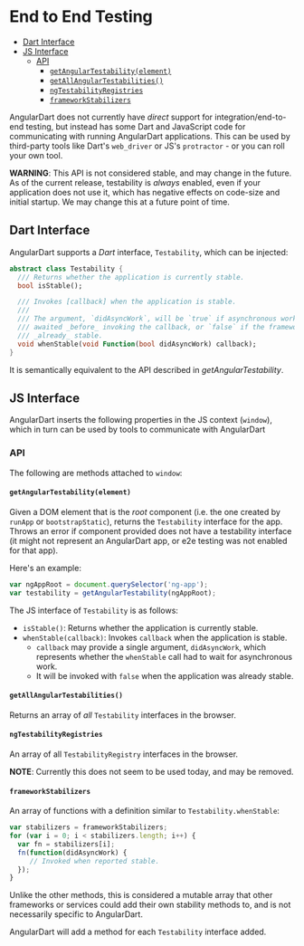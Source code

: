 # End to End Testing

<!-- !g3-begin(For internal use only) -->
<!--* freshness: { owner: 'matanl' reviewed: '2018-06-21' } *-->
<!-- !g3-end -->

* [Dart Interface](#dart-interface)
* [JS Interface](#js-interface)
  * [API](#api)
      * [`getAngularTestability(element)`](#getangulartestabilityelement)
      * [`getAllAngularTestabilities()`](#getallangulartestabilities)
      * [`ngTestabilityRegistries`](#ngtestabilityregistries)
      * [`frameworkStabilizers`](#frameworkstabilizers)

AngularDart does not currently have _direct_ support for integration/end-to-end
testing, but instead has some Dart and JavaScript code for communicating with
running AngularDart applications. This can be used by third-party tools like
Dart's `web_driver` or JS's `protractor` - or you can roll your own tool.

**WARNING**: This API is not considered stable, and may change in the future.
             As of the current release, testability is _always_ enabled, even
             if your application does not use it, which has negative effects on
             code-size and initial startup. We may change this at a future point
             of time.

## Dart Interface

AngularDart supports a _Dart_ interface, `Testability`, which can be injected:

```dart
abstract class Testability {
  /// Returns whether the application is currently stable.
  bool isStable();

  /// Invokes [callback] when the application is stable.
  ///
  /// The argument, `didAsyncWork`, will be `true` if asynchronous work was
  /// awaited _before_ invoking the callback, or `false` if the framework was
  /// _already_ stable.
  void whenStable(void Function(bool didAsyncWork) callback);
}
```

It is semantically equivalent to the API described in _getAngularTestability_.

## JS Interface

AngularDart inserts the following properties in the JS context (`window`),
which in turn can be used by tools to communicate with AngularDart

### API

The following are methods attached to `window`:

#### `getAngularTestability(element)`

Given a DOM element that is the _root_ component (i.e. the one created by
`runApp` or `bootstrapStatic`), returns the `Testability` interface for the
app. Throws an error if component provided does not have a testability
interface (it might not represent an AngularDart app, or e2e testing was not
enabled for that app).

Here's an example:

```js
var ngAppRoot = document.querySelector('ng-app');
var testability = getAngularTestability(ngAppRoot);
```

The JS interface of `Testability` is as follows:

* `isStable()`: Returns whether the application is currently stable.
* `whenStable(callback)`: Invokes `callback` when the application is stable.
  * `callback` may provide a single argument, `didAsyncWork`, which represents
    whether the `whenStable` call had to wait for asynchronous work.
  * It will be invoked with `false` when the application was already stable.

#### `getAllAngularTestabilities()`

Returns an array of _all_ `Testability` interfaces in the browser.

#### `ngTestabilityRegistries`

An array of all `TestabilityRegistry` interfaces in the browser.

**NOTE**: Currently this does not seem to be used today, and may be removed.

#### `frameworkStabilizers`

An array of functions with a definition similar to `Testability.whenStable`:

```js
var stabilizers = frameworkStabilizers;
for (var i = 0; i < stabilizers.length; i++) {
  var fn = stabilizers[i];
  fn(function(didAsyncWork) {
     // Invoked when reported stable.
  });
}
```

Unlike the other methods, this is considered a mutable array that other
frameworks or services could add their own stability methods to, and is not
necessarily specific to AngularDart.

AngularDart will add a method for each `Testability` interface added.
